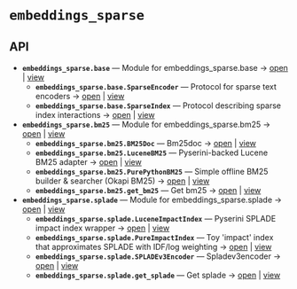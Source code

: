 # `embeddings_sparse`

<!-- START doctoc generated TOC please keep comment here to allow auto update -->
<!-- END doctoc generated TOC please keep comment here to allow auto update -->

## API
- **`embeddings_sparse.base`** — Module for embeddings_sparse.base → [open](vscode://file//home/paul/KGForge/src/embeddings_sparse/base.py:1:1) | [view](base.py#L1)
  - **`embeddings_sparse.base.SparseEncoder`** — Protocol for sparse text encoders → [open](vscode://file//home/paul/KGForge/src/embeddings_sparse/base.py:14:1) | [view](base.py#L14-L22)
  - **`embeddings_sparse.base.SparseIndex`** — Protocol describing sparse index interactions → [open](vscode://file//home/paul/KGForge/src/embeddings_sparse/base.py:25:1) | [view](base.py#L25-L38)
- **`embeddings_sparse.bm25`** — Module for embeddings_sparse.bm25 → [open](vscode://file//home/paul/KGForge/src/embeddings_sparse/bm25.py:1:1) | [view](bm25.py#L1)
  - **`embeddings_sparse.bm25.BM25Doc`** — Bm25doc → [open](vscode://file//home/paul/KGForge/src/embeddings_sparse/bm25.py:24:1) | [view](bm25.py#L24-L30)
  - **`embeddings_sparse.bm25.LuceneBM25`** — Pyserini-backed Lucene BM25 adapter → [open](vscode://file//home/paul/KGForge/src/embeddings_sparse/bm25.py:196:1) | [view](bm25.py#L196-L281)
  - **`embeddings_sparse.bm25.PurePythonBM25`** — Simple offline BM25 builder & searcher (Okapi BM25) → [open](vscode://file//home/paul/KGForge/src/embeddings_sparse/bm25.py:33:1) | [view](bm25.py#L33-L193)
  - **`embeddings_sparse.bm25.get_bm25`** — Get bm25 → [open](vscode://file//home/paul/KGForge/src/embeddings_sparse/bm25.py:284:1) | [view](bm25.py#L284-L298)
- **`embeddings_sparse.splade`** — Module for embeddings_sparse.splade → [open](vscode://file//home/paul/KGForge/src/embeddings_sparse/splade.py:1:1) | [view](splade.py#L1)
  - **`embeddings_sparse.splade.LuceneImpactIndex`** — Pyserini SPLADE impact index wrapper → [open](vscode://file//home/paul/KGForge/src/embeddings_sparse/splade.py:168:1) | [view](splade.py#L168-L207)
  - **`embeddings_sparse.splade.PureImpactIndex`** — Toy 'impact' index that approximates SPLADE with IDF/log weighting → [open](vscode://file//home/paul/KGForge/src/embeddings_sparse/splade.py:65:1) | [view](splade.py#L65-L165)
  - **`embeddings_sparse.splade.SPLADEv3Encoder`** — Spladev3encoder → [open](vscode://file//home/paul/KGForge/src/embeddings_sparse/splade.py:23:1) | [view](splade.py#L23-L62)
  - **`embeddings_sparse.splade.get_splade`** — Get splade → [open](vscode://file//home/paul/KGForge/src/embeddings_sparse/splade.py:210:1) | [view](splade.py#L210-L222)
